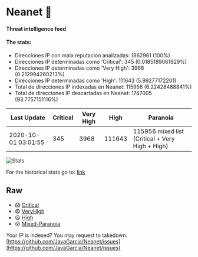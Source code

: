 # Neanet :hocho:
#### Threat intelligence feed
#### The stats:

- Direcciones IP con mala reputacion analizadas: 1862961 (100%)
- Direcciones IP determinadas como 'Critical':  345 (0.0185189061929%)
- Direcciones IP determinadas como 'Very High':  3968 (0.212994260213%)
- Direcciones IP determinadas como 'High':  111643 (5.99277172201)
- Total de direcciones IP indexadas en Neanet:  115956 (6.22428488841%)
- Total de direcciones IP descartadas en Neanet:  1747005 (93.7757151116%)

| Last Update | Critical | Very High | High | Paranoia |
| --- | --- | --- | --- | --- |
| 2020-10-01 03:01:55 | 345 | 3968 | 111643 | 115956 mixed list (Critical + Very High + High)|

![Stats](https://docs.google.com/spreadsheets/d/e/2PACX-1vSnaNMIXVabIpDJjufMlzH7poXnshF3mgd8Is1g9ytUEzVsP5my4Trn8f-xkoLLQ38xpL3HtmUexLo6/pubchart?oid=501124687&format=image)

For the historical stats go to: [link](/stats.csv)
## Raw
- :scream: [Critical](https://raw.githubusercontent.com/JavaGarcia/Neanet/master/blacklists/neanet_critical.txt)
- :fearful: [VeryHigh](https://raw.githubusercontent.com/JavaGarcia/Neanet/master/blacklists/neanet_veryHigh.txtt)
- :frowning: [High](https://raw.githubusercontent.com/JavaGarcia/Neanet/master/blacklists/neanet_high.txt)
- :dizzy_face: [Mixed-Paranoia](https://raw.githubusercontent.com/JavaGarcia/Neanet/master/blacklists/neanet_all.txt)


Your IP is indexed? You may request to takedown. [https://github.com/JavaGarcia/Neanet/issues](https://github.com/JavaGarcia/Neanet/issues)











































































































































































































































































































































































































































































































































































































































































































































































































































































































































































































































































































































































